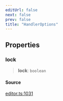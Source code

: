 ```yaml
---
editUrl: false
next: false
prev: false
title: "HandlerOptions"
---
```


## Properties

### lock

> **lock**: `boolean`

#### Source

[editor.ts:1031](https://github.com/dgmjs/dgmjs/blob/c296d113d513e412f08f9016159ca40d11e704cd/packages/core/src/editor.ts#L1031)
